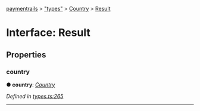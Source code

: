 [paymentrails](../README.md) > ["types"](../modules/_types_.md) > [Country](../modules/_types_.country.md) > [Result](../interfaces/_types_.country.result.md)



# Interface: Result


## Properties
<a id="country"></a>

###  country

**●  country**:  *[Country](_types_.country.country.md)* 

*Defined in [types.ts:265](https://github.com/PaymentRails/javascript-sdk/blob/e46ce8e/lib/types.ts#L265)*





___


